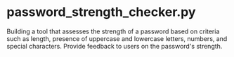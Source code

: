 # password_strength_checker.py
Building a tool that assesses the strength of a password based on criteria such as length, presence of uppercase and lowercase letters, numbers, and special characters. Provide feedback to users on the password's strength.
